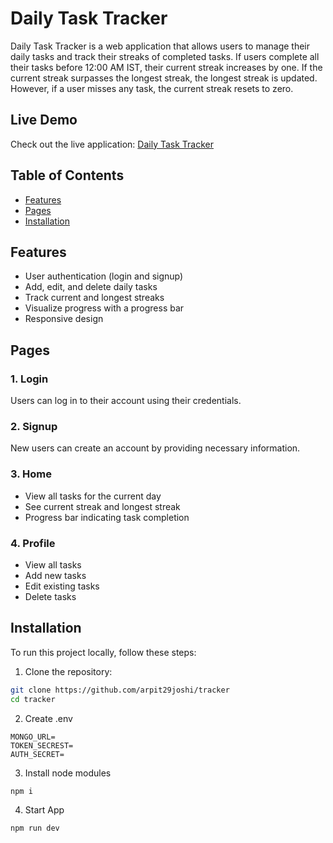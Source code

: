 # Daily Task Tracker

Daily Task Tracker is a web application that allows users to manage their daily tasks and track their streaks of completed tasks. If users complete all their tasks before 12:00 AM IST, their current streak increases by one. If the current streak surpasses the longest streak, the longest streak is updated. However, if a user misses any task, the current streak resets to zero.

## Live Demo

Check out the live application: [Daily Task Tracker](https://tracker-fawn-five.vercel.app/login)

## Table of Contents

- [Features](#features)
- [Pages](#pages)
- [Installation](#installation)

## Features

- User authentication (login and signup)
- Add, edit, and delete daily tasks
- Track current and longest streaks
- Visualize progress with a progress bar
- Responsive design

## Pages

### 1. Login

Users can log in to their account using their credentials.

### 2. Signup

New users can create an account by providing necessary information.

### 3. Home

- View all tasks for the current day
- See current streak and longest streak
- Progress bar indicating task completion

### 4. Profile

- View all tasks
- Add new tasks
- Edit existing tasks
- Delete tasks

## Installation

To run this project locally, follow these steps:

1. Clone the repository:

```bash
git clone https://github.com/arpit29joshi/tracker
cd tracker
```

2. Create .env

```
MONGO_URL=
TOKEN_SECREST=
AUTH_SECRET=
```

3.  Install node modules

```
npm i
```

4.  Start App

```
npm run dev
```
